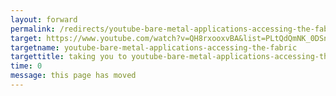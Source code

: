 ```yaml
---
layout: forward
permalink: /redirects/youtube-bare-metal-applications-accessing-the-fabric
target: https://www.youtube.com/watch?v=QH8rxooxvBA&list=PLtQdQmNK_0DSn8nJSW-ju_i2oG9XnHuHK
targetname: youtube-bare-metal-applications-accessing-the-fabric
targettitle: taking you to youtube-bare-metal-applications-accessing-the-fabric
time: 0
message: this page has moved
---
```

